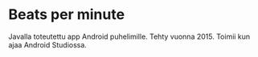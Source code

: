 # Beats per minute
Javalla toteutettu app Android puhelimille. Tehty vuonna 2015. Toimii kun ajaa Android Studiossa.

